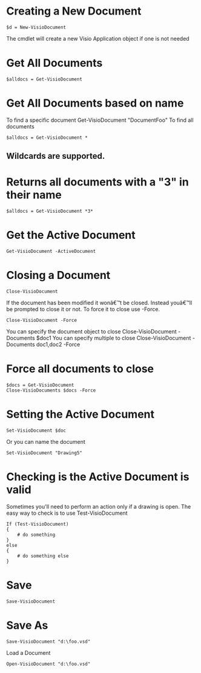 # Creating a New Document

	$d = New-VisioDocument

The cmdlet will create a new Visio Application object if one is not needed

# Get All Documents
	 
	$alldocs = Get-VisioDocument

# Get All Documents based on name
To find a specific document Get-VisioDocument "DocumentFoo" To find all documents 

	$alldocs = Get-VisioDocument *

## Wildcards are supported.
# Returns all documents with a "3" in their name

	$alldocs = Get-VisioDocument *3*

# Get the Active Document

	Get-VisioDocument -ActiveDocument

# Closing a Document

	Close-VisioDocument

If the document has been modified it wonâ€™t be closed. Instead youâ€™ll be prompted to close it or not. To force it to close use -Force.

	Close-VisioDocument -Force

You can specify the document object to close 
	Close-VisioDocument -Documents $doc1
You can specify multiple to close 
	Close-VisioDocument -Documents doc1,doc2 -Force

# Force all documents to close

	$docs = Get-VisioDocument
	Close-VisioDocuments $docs -Force

# Setting the Active Document
	
	Set-VisioDocument $doc
Or you can name the document
	
	Set-VisioDocument "Drawing5"

# Checking is the Active Document is valid
Sometimes you'll need to perform an action only if a drawing is open. The easy way to check is to use Test-VisioDocument

	If (Test-VisioDocument)
	{
	    # do something
	}
	else
	{
	    # do something else
	}

# Save

	Save-VisioDocument

# Save As
	
	Save-VisioDocument "d:\foo.vsd"

Load a Document

	Open-VisioDocument "d:\foo.vsd" 


